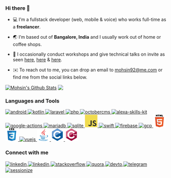 ### Hi there 👋

- 💻 I’m a fullstack developer (web, mobile & voice) who works full-time as a **freelancer**.

- 🌏 I’m based out of **Bangalore, India** and I usually work out of home or coffee shops.

- 🎤 I occasionally conduct workshops and give technical talks on invite as seen <a href="https://www.facebook.com/media/set/?vanity=tempestronics&set=a.902464919932970" target="_blank">here</a>, <a href="https://www.facebook.com/media/set/?vanity=tempestronics&set=a.956885694490892" target="_blank">here</a> & <a href="https://www.facebook.com/media/set/?vanity=tempestronics&set=a.1248606431985482" target="_blank">here</a>.

- ✉️ To reach out to me, you can drop an email to mohsin92@me.com or find me from the social links below.

<a href="https://github.com/mohsin">
<img align="center" alt="Mohsin's Github Stats" src="https://github-readme-stats.codestackr.vercel.app/api?username=mohsin&show_icons=true&hide_border=true&count_private=true&include_all_commits=true&theme=radical" height="180px" /></a>

<a href="https://github.com/mohsin">
  <img align="center" src="https://github-readme-stats.anuraghazra1.vercel.app/api/top-langs/?username=mohsin&layout=compact&theme=radical" height="180px" />
</a>

### Languages and Tools
 
<a href="https://developer.android.com" target="_blank">
    <img src="https://upload.wikimedia.org/wikipedia/commons/d/d7/Android_robot.svg" alt="android" width="40" height="40"/>
</a>
<a href="https://kotlinlang.org" target="_blank">
    <img src="https://upload.wikimedia.org/wikipedia/commons/0/06/Kotlin_Icon.svg" alt="kotlin" width="40" height="40"/>
</a>
<a href="https://laravel.com" target="_blank">
    <img src="https://laravel.com/img/logomark.min.svg" alt="laravel" width="40" height="40"/>
</a>
<a href="https://php.net" target="_blank">
    <img src="https://iconarchive.com/download/i105644/papirus-team/papirus-apps/github-bartzaalberg-php-tester.ico" alt="php" width="40" height="40"/>
</a>
<a href="https://octobercms.com" target="_blank">
    <img src="https://upload.wikimedia.org/wikipedia/commons/4/41/OctoberCMS.png" alt="octobercms" width="40" height="40"/>
</a>
<a href="https://developer.amazon.com/en-US/alexa/alexa-skills-kit" target="_blank">
    <img src="https://upload.wikimedia.org/wikipedia/commons/c/cc/Amazon_Alexa_App_Logo.png" alt="alexa-skills-kit" width="40" height="40"/>
</a>
<a href="https://developers.google.com/assistant" target="_blank">
    <img src="https://upload.wikimedia.org/wikipedia/en/2/2c/Google_Actions_Logo.png" alt="google-actions" width="40" height="40"/>
</a>
<a href="https://mariadb.com" target="_blank">
    <img src="https://mariadb.com/wp-content/uploads/2019/11/mariadb-logo-vert_blue-transparent.png" alt="mariadb" width="40" height="40"/>
</a>
<a href="https://www.sqlite.org/" target="_blank">
    <img src="https://upload.wikimedia.org/wikipedia/commons/thumb/9/97/Sqlite-square-icon.svg/1200px-Sqlite-square-icon.svg.png" alt="sqlite" width="40" height="40"/>
</a>
<a href="https://developer.mozilla.org/en-US/docs/Web/JavaScript" target="_blank">
    <img src="https://raw.githubusercontent.com/devicons/devicon/master/icons/javascript/javascript-original.svg" alt="javascript" width="40" height="40"/>
</a>
<a href="https://developer.apple.com/swift/" target="_blank">
    <img src="https://developer.apple.com/assets/elements/icons/swift/swift-64x64_2x.png" alt="swift" width="40" height="40"/>
</a>
<a href="https://firebase.google.com/" target="_blank">
    <img src="https://www.vectorlogo.zone/logos/firebase/firebase-icon.svg" alt="firebase" width="40" height="40"/>
</a>
<a href="https://cloud.google.com/" target="_blank">
    <img src="https://upload.wikimedia.org/wikipedia/commons/0/01/Google-cloud-platform.svg" alt="gcp" width="40" height="40"/>
</a>
<a href="https://www.w3.org/html" target="_blank">
    <img src="https://raw.githubusercontent.com/devicons/devicon/master/icons/html5/html5-original-wordmark.svg" alt="html5" width="40" height="40"/>
</a>
<a href="https://developer.mozilla.org/en-US/docs/Web/CSS" target="_blank">
    <img src="https://raw.githubusercontent.com/devicons/devicon/master/icons/css3/css3-original-wordmark.svg" alt="css3" width="40" height="40"/>
</a>
<a href="https://vuejs.org" target="_blank">
    <img src="https://vuejs.org/images/logo.png" alt="vuejs" width="40" height="40"/>
</a>
<a href="https://java.com" target="_blank">
    <img src="https://raw.githubusercontent.com/devicons/devicon/master/icons/java/java-original.svg" alt="java" width="40" height="40"/>
</a>
<a href="https://www.cprogramming.com" target="_blank">
    <img src="https://raw.githubusercontent.com/devicons/devicon/master/icons/c/c-original.svg" alt="c" width="40" height="40"/>
</a>
<a href="https://www.w3schools.com/cpp" target="_blank">
    <img src="https://raw.githubusercontent.com/devicons/devicon/master/icons/cplusplus/cplusplus-original.svg" alt="cplusplus" width="40" height="40"/>
</a>

### Connect with me

<a href="http://linkedin.com/in/saifurrahmanmohsin" target="_blank">
    <img align="center" src="https://play-lh.googleusercontent.com/fqYJHtyzZzA4vacRzeJoB93QNvA5-mvR-8UB5oVLxdYDSTpfLp_KgYD4IqVGJUgFEJo" alt="linkedin" height="40" width="40" />
</a>
<a href="https://twitter.com/SaifurMohsin" target="_blank">
    <img align="center" src="https://img.favpng.com/6/9/8/wikipedia-logo-computer-icons-portable-network-graphics-vector-graphics-png-favpng-QPaA3LPdUAp2nRJfgW6SgDULD.jpg" alt="linkedin" height="40" width="40" />
</a>
<a href="https://stackoverflow.com/story/saifurmohsin" target="_blank">
    <img align="center" src="https://encrypted-tbn0.gstatic.com/images?q=tbn:ANd9GcQ24g27z39-sZ6dtevQctMv38UqI9g8S-gx8K8-WHOadb647rwR3mnMB__ZVK_0Lt-Wz2U&usqp=CAU" alt="stackoverflow" height="40" width="40" />
</a>
<a href="https://www.quora.com/profile/Saifur-Rahman-Mohsin" target="_blank">
    <img align="center" src="https://qph.fs.quoracdn.net/main-qimg-d049946241e53481209a8938b70321e0" alt="quora" height="40" width="40" />
</a>
<a href="https://dev.to/mohsin" target="_blank">
    <img align="center" src="https://d2fltix0v2e0sb.cloudfront.net/dev-black.png" alt="devto" height="40" width="40" />
</a>
<a href="http://t.me/SaifurMohsin" target="_blank">
    <img align="center" src="https://web.telegram.org/img/logo_share.png" alt="telegram" height="40" width="40" />
</a>
<a href="https://sessionize.com/saifur-rahman-mohsin" target="_blank">
    <img align="center" src="https://sessionize.com/landing/images/brand/logo/sessionize-avatar.png" alt="sessionize" height="40" width="40" />
</a>
